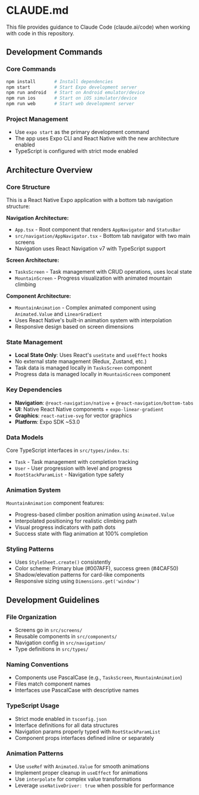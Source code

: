 # CLAUDE.md

This file provides guidance to Claude Code (claude.ai/code) when working with code in this repository.

## Development Commands

### Core Commands
```bash
npm install       # Install dependencies
npm start         # Start Expo development server
npm run android   # Start on Android emulator/device
npm run ios       # Start on iOS simulator/device
npm run web       # Start web development server
```

### Project Management
- Use `expo start` as the primary development command
- The app uses Expo CLI and React Native with the new architecture enabled
- TypeScript is configured with strict mode enabled

## Architecture Overview

### Core Structure
This is a React Native Expo application with a bottom tab navigation structure:

**Navigation Architecture:**
- `App.tsx` - Root component that renders `AppNavigator` and `StatusBar`
- `src/navigation/AppNavigator.tsx` - Bottom tab navigator with two main screens
- Navigation uses React Navigation v7 with TypeScript support

**Screen Architecture:**
- `TasksScreen` - Task management with CRUD operations, uses local state
- `MountainScreen` - Progress visualization with animated mountain climbing

**Component Architecture:**
- `MountainAnimation` - Complex animated component using `Animated.Value` and `LinearGradient`
- Uses React Native's built-in animation system with interpolation
- Responsive design based on screen dimensions

### State Management
- **Local State Only**: Uses React's `useState` and `useEffect` hooks
- No external state management (Redux, Zustand, etc.)
- Task data is managed locally in `TasksScreen` component
- Progress data is managed locally in `MountainScreen` component

### Key Dependencies
- **Navigation**: `@react-navigation/native` + `@react-navigation/bottom-tabs`
- **UI**: Native React Native components + `expo-linear-gradient`
- **Graphics**: `react-native-svg` for vector graphics
- **Platform**: Expo SDK ~53.0

### Data Models
Core TypeScript interfaces in `src/types/index.ts`:
- `Task` - Task management with completion tracking
- `User` - User progression with level and progress
- `RootStackParamList` - Navigation type safety

### Animation System
`MountainAnimation` component features:
- Progress-based climber position animation using `Animated.Value`
- Interpolated positioning for realistic climbing path
- Visual progress indicators with path dots
- Success state with flag animation at 100% completion

### Styling Patterns
- Uses `StyleSheet.create()` consistently
- Color scheme: Primary blue (#007AFF), success green (#4CAF50)
- Shadow/elevation patterns for card-like components
- Responsive sizing using `Dimensions.get('window')`

## Development Guidelines

### File Organization
- Screens go in `src/screens/`
- Reusable components in `src/components/`
- Navigation config in `src/navigation/`
- Type definitions in `src/types/`

### Naming Conventions
- Components use PascalCase (e.g., `TasksScreen`, `MountainAnimation`)
- Files match component names
- Interfaces use PascalCase with descriptive names

### TypeScript Usage
- Strict mode enabled in `tsconfig.json`
- Interface definitions for all data structures
- Navigation params properly typed with `RootStackParamList`
- Component props interfaces defined inline or separately

### Animation Patterns
- Use `useRef` with `Animated.Value` for smooth animations
- Implement proper cleanup in `useEffect` for animations
- Use `interpolate` for complex value transformations
- Leverage `useNativeDriver: true` when possible for performance